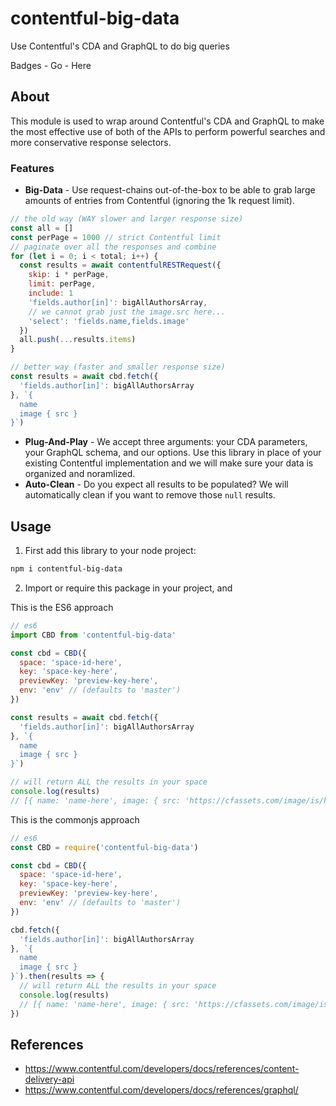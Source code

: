 # contentful-big-data
Use Contentful's CDA and GraphQL to do big queries

Badges - Go - Here

## About

This module is used to wrap around Contentful's CDA and GraphQL to make the most effective use of both of the APIs to perform powerful searches and more conservative response selectors.

### Features

* **Big-Data** - Use request-chains out-of-the-box to be able to grab large amounts of entries from Contentful (ignoring the 1k request limit).
```js
// the old way (WAY slower and larger response size)
const all = []
const perPage = 1000 // strict Contentful limit
// paginate over all the responses and combine
for (let i = 0; i < total; i++) {
  const results = await contentfulRESTRequest({
    skip: i * perPage,
    limit: perPage,
    include: 1
    'fields.author[in]': bigAllAuthorsArray,
    // we cannot grab just the image.src here...
    'select': 'fields.name,fields.image'
  })
  all.push(...results.items)
}

// better way (faster and smaller response size)
const results = await cbd.fetch({
  'fields.author[in]': bigAllAuthorsArray
}, `{
  name
  image { src }
}`)
```
* **Plug-And-Play** - We accept three arguments: your CDA parameters, your GraphQL schema, and our options. Use this library in place of your existing Contentful implementation and we will make sure your data is organized and noramlized.
* **Auto-Clean** - Do you expect all results to be populated? We will automatically clean if you want to remove those `null` results.

## Usage

1. First add this library to your node project:

```bash
npm i contentful-big-data
```

2. Import or require this package in your project, and 

This is the ES6 approach
```js
// es6
import CBD from 'contentful-big-data'

const cbd = CBD({
  space: 'space-id-here',
  key: 'space-key-here',
  previewKey: 'preview-key-here',
  env: 'env' // (defaults to 'master')
})

const results = await cbd.fetch({
  'fields.author[in]': bigAllAuthorsArray
}, `{
  name
  image { src }
}`)

// will return ALL the results in your space
console.log(results)
// [{ name: 'name-here', image: { src: 'https://cfassets.com/image/is/here' } }]
```

This is the commonjs approach
```js
// es6
const CBD = require('contentful-big-data')

const cbd = CBD({
  space: 'space-id-here',
  key: 'space-key-here',
  previewKey: 'preview-key-here',
  env: 'env' // (defaults to 'master')
})

cbd.fetch({
  'fields.author[in]': bigAllAuthorsArray
}, `{
  name
  image { src }
}`).then(results => {
  // will return ALL the results in your space
  console.log(results)
  // [{ name: 'name-here', image: { src: 'https://cfassets.com/image/is/here' } }]
})
```

## References

* https://www.contentful.com/developers/docs/references/content-delivery-api
* https://www.contentful.com/developers/docs/references/graphql/
